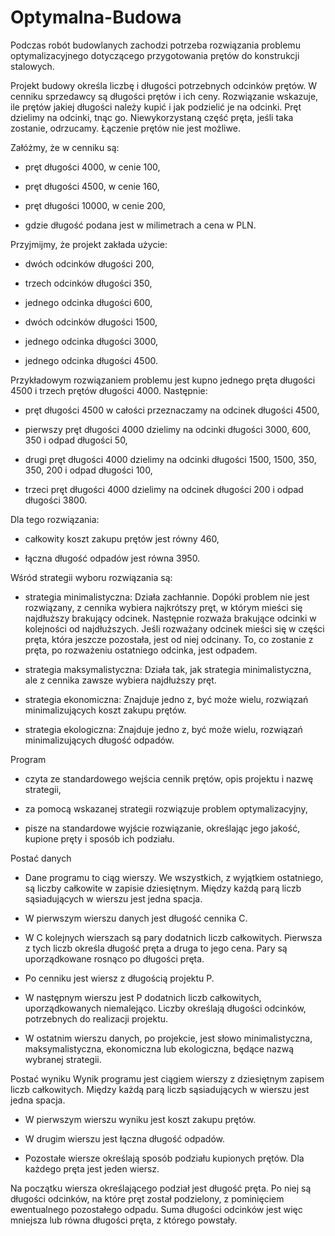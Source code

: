 # Optymalna-Budowa
Podczas robót budowlanych zachodzi potrzeba rozwiązania problemu optymalizacyjnego dotyczącego przygotowania prętów do konstrukcji stalowych.

Projekt budowy określa liczbę i długości potrzebnych odcinków prętów. W cenniku sprzedawcy są długości prętów i ich ceny. Rozwiązanie wskazuje, ile prętów jakiej długości należy kupić i jak podzielić je na odcinki. Pręt dzielimy na odcinki, tnąc go. Niewykorzystaną część pręta, jeśli taka zostanie, odrzucamy. Łączenie prętów nie jest możliwe.

Załóżmy, że w cenniku są:

- pręt długości 4000, w cenie 100,

- pręt długości 4500, w cenie 160,

- pręt długości 10000, w cenie 200,

- gdzie długość podana jest w milimetrach a cena w PLN.

Przyjmijmy, że projekt zakłada użycie:

- dwóch odcinków długości 200,

- trzech odcinków długości 350,

- jednego odcinka długości 600,

- dwóch odcinków długości 1500,

- jednego odcinka długości 3000,

- jednego odcinka długości 4500.

Przykładowym rozwiązaniem problemu jest kupno jednego pręta długości 4500 i trzech prętów długości 4000. Następnie:

- pręt długości 4500 w całości przeznaczamy na odcinek długości 4500,

- pierwszy pręt długości 4000 dzielimy na odcinki długości 3000, 600, 350 i odpad długości 50,

- drugi pręt długości 4000 dzielimy na odcinki długości 1500, 1500, 350, 350, 200 i odpad długości 100,

- trzeci pręt długości 4000 dzielimy na odcinek długości 200 i odpad długości 3800.

Dla tego rozwiązania:

- całkowity koszt zakupu prętów jest równy 460,

- łączna długość odpadów jest równa 3950.

Wśród strategii wyboru rozwiązania są:

- strategia minimalistyczna:
Działa zachłannie. Dopóki problem nie jest rozwiązany, z cennika wybiera najkrótszy pręt, w którym mieści się najdłuższy brakujący odcinek. Następnie rozważa brakujące odcinki w kolejności od najdłuższych. Jeśli rozważany odcinek mieści się w części pręta, która jeszcze pozostała, jest od niej odcinany. To, co zostanie z pręta, po rozważeniu ostatniego odcinka, jest odpadem.

- strategia maksymalistyczna:
Działa tak, jak strategia minimalistyczna, ale z cennika zawsze wybiera najdłuższy pręt.

- strategia ekonomiczna:
Znajduje jedno z, być może wielu, rozwiązań minimalizujących koszt zakupu prętów.

- strategia ekologiczna:
Znajduje jedno z, być może wielu, rozwiązań minimalizujących długość odpadów.

Program
- czyta ze standardowego wejścia cennik prętów, opis projektu i nazwę strategii,

- za pomocą wskazanej strategii rozwiązuje problem optymalizacyjny,

- pisze na standardowe wyjście rozwiązanie, określając jego jakość, kupione pręty i sposób ich podziału.

Postać danych
- Dane programu to ciąg wierszy. We wszystkich, z wyjątkiem ostatniego, są liczby całkowite w zapisie dziesiętnym. Między każdą parą liczb sąsiadujących w wierszu jest jedna spacja.

- W pierwszym wierszu danych jest długość cennika C.

- W C kolejnych wierszach są pary dodatnich liczb całkowitych. Pierwsza z tych liczb określa długość pręta a druga to jego cena. Pary są uporządkowane rosnąco po długości pręta.

- Po cenniku jest wiersz z długością projektu P.

- W następnym wierszu jest P dodatnich liczb całkowitych, uporządkowanych niemalejąco. Liczby określają długości odcinków, potrzebnych do realizacji projektu.

- W ostatnim wierszu danych, po projekcie, jest słowo minimalistyczna, maksymalistyczna, ekonomiczna lub ekologiczna, będące nazwą wybranej strategii.

Postać wyniku
Wynik programu jest ciągiem wierszy z dziesiętnym zapisem liczb całkowitych. Między każdą parą liczb sąsiadujących w wierszu jest jedna spacja.

- W pierwszym wierszu wyniku jest koszt zakupu prętów.

- W drugim wierszu jest łączna długość odpadów.

- Pozostałe wiersze określają sposób podziału kupionych prętów. Dla każdego pręta jest jeden wiersz.

Na początku wiersza określającego podział jest długość pręta. Po niej są długości odcinków, na które pręt został podzielony, z pominięciem ewentualnego pozostałego odpadu. Suma długości odcinków jest więc mniejsza lub równa długości pręta, z którego powstały.
